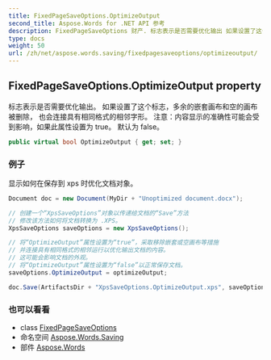 ```yaml
---
title: FixedPageSaveOptions.OptimizeOutput
second_title: Aspose.Words for .NET API 参考
description: FixedPageSaveOptions 财产. 标志表示是否需要优化输出 如果设置了这个标志多余的嵌套画布和空的画布被删除 也会连接具有相同格式的相邻字形 注意内容显示的准确性可能会受到影响如果此属性设置为 true 默认为 false
type: docs
weight: 50
url: /zh/net/aspose.words.saving/fixedpagesaveoptions/optimizeoutput/
---
```

## FixedPageSaveOptions.OptimizeOutput property

标志表示是否需要优化输出。 如果设置了这个标志，多余的嵌套画布和空的画布被删除， 也会连接具有相同格式的相邻字形。 注意：内容显示的准确性可能会受到影响，如果此属性设置为 true。 默认为 false。

```csharp
public virtual bool OptimizeOutput { get; set; }
```

### 例子

显示如何在保存到 xps 时优化文档对象。

```csharp
Document doc = new Document(MyDir + "Unoptimized document.docx");

// 创建一个“XpsSaveOptions”对象以传递给文档的“Save”方法
// 修改该方法如何将文档转换为 .XPS。
XpsSaveOptions saveOptions = new XpsSaveOptions();

// 将“OptimizeOutput”属性设置为“true”，采取移除嵌套或空画布等措施
// 并连接具有相同格式的相邻运行以优化输出文档的内容。
// 这可能会影响文档的外观。
// 将“OptimizeOutput”属性设置为“false”以正常保存文档。
saveOptions.OptimizeOutput = optimizeOutput;

doc.Save(ArtifactsDir + "XpsSaveOptions.OptimizeOutput.xps", saveOptions);
```

### 也可以看看

* class [FixedPageSaveOptions](../)
* 命名空间 [Aspose.Words.Saving](../../fixedpagesaveoptions/)
* 部件 [Aspose.Words](../../../)


